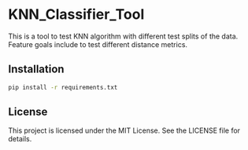 # KNN_Classifier_Tool

This is a tool to test KNN algorithm with different test splits of the data. Feature goals include to test different distance metrics.

## Installation

```bash
pip install -r requirements.txt
```

## License

This project is licensed under the MIT License. See the LICENSE file for details.
